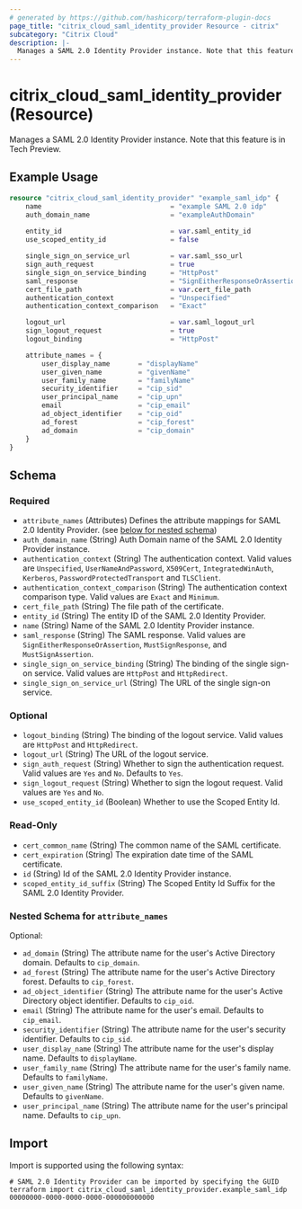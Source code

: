 ```yaml
---
# generated by https://github.com/hashicorp/terraform-plugin-docs
page_title: "citrix_cloud_saml_identity_provider Resource - citrix"
subcategory: "Citrix Cloud"
description: |-
  Manages a SAML 2.0 Identity Provider instance. Note that this feature is in Tech Preview.
---
```


# citrix_cloud_saml_identity_provider (Resource)

Manages a SAML 2.0 Identity Provider instance. Note that this feature is in Tech Preview.

## Example Usage

```terraform
resource "citrix_cloud_saml_identity_provider" "example_saml_idp" {
    name                                = "example SAML 2.0 idp"
    auth_domain_name                    = "exampleAuthDomain"
    
    entity_id                           = var.saml_entity_id
    use_scoped_entity_id                = false

    single_sign_on_service_url          = var.saml_sso_url
    sign_auth_request                   = true
    single_sign_on_service_binding      = "HttpPost"
    saml_response                       = "SignEitherResponseOrAssertion"
    cert_file_path                      = var.cert_file_path
    authentication_context              = "Unspecified"
    authentication_context_comparison   = "Exact"

    logout_url                          = var.saml_logout_url
    sign_logout_request                 = true
    logout_binding                      = "HttpPost"

    attribute_names = {
        user_display_name       = "displayName"
        user_given_name         = "givenName"
        user_family_name        = "familyName"
        security_identifier     = "cip_sid"
        user_principal_name     = "cip_upn"
        email                   = "cip_email"
        ad_object_identifier    = "cip_oid"
        ad_forest               = "cip_forest"
        ad_domain               = "cip_domain"
    }
}
```

<!-- schema generated by tfplugindocs -->
## Schema

### Required

- `attribute_names` (Attributes) Defines the attribute mappings for SAML 2.0 Identity Provider. (see [below for nested schema](#nestedatt--attribute_names))
- `auth_domain_name` (String) Auth Domain name of the SAML 2.0 Identity Provider instance.
- `authentication_context` (String) The authentication context. Valid values are `Unspecified`, `UserNameAndPassword`, `X509Cert`, `IntegratedWinAuth`, `Kerberos`, `PasswordProtectedTransport` and `TLSClient`.
- `authentication_context_comparison` (String) The authentication context comparison type. Valid values are `Exact` and `Minimum`.
- `cert_file_path` (String) The file path of the certificate.
- `entity_id` (String) The entity ID of the SAML 2.0 Identity Provider.
- `name` (String) Name of the SAML 2.0 Identity Provider instance.
- `saml_response` (String) The SAML response. Valid values are `SignEitherResponseOrAssertion`, `MustSignResponse`, and `MustSignAssertion`.
- `single_sign_on_service_binding` (String) The binding of the single sign-on service. Valid values are `HttpPost` and `HttpRedirect`.
- `single_sign_on_service_url` (String) The URL of the single sign-on service.

### Optional

- `logout_binding` (String) The binding of the logout service. Valid values are `HttpPost` and `HttpRedirect`.
- `logout_url` (String) The URL of the logout service.
- `sign_auth_request` (String) Whether to sign the authentication request. Valid values are `Yes` and `No`. Defaults to `Yes`.
- `sign_logout_request` (String) Whether to sign the logout request. Valid values are `Yes` and `No`.
- `use_scoped_entity_id` (Boolean) Whether to use the Scoped Entity Id.

### Read-Only

- `cert_common_name` (String) The common name of the SAML certificate.
- `cert_expiration` (String) The expiration date time of the SAML certificate.
- `id` (String) Id of the SAML 2.0 Identity Provider instance.
- `scoped_entity_id_suffix` (String) The Scoped Entity Id Suffix for the SAML 2.0 Identity Provider.

<a id="nestedatt--attribute_names"></a>
### Nested Schema for `attribute_names`

Optional:

- `ad_domain` (String) The attribute name for the user's Active Directory domain. Defaults to `cip_domain`.
- `ad_forest` (String) The attribute name for the user's Active Directory forest. Defaults to `cip_forest`.
- `ad_object_identifier` (String) The attribute name for the user's Active Directory object identifier. Defaults to `cip_oid`.
- `email` (String) The attribute name for the user's email. Defaults to `cip_email`.
- `security_identifier` (String) The attribute name for the user's security identifier. Defaults to `cip_sid`.
- `user_display_name` (String) The attribute name for the user's display name. Defaults to `displayName`.
- `user_family_name` (String) The attribute name for the user's family name. Defaults to `familyName`.
- `user_given_name` (String) The attribute name for the user's given name. Defaults to `givenName`.
- `user_principal_name` (String) The attribute name for the user's principal name. Defaults to `cip_upn`.

## Import

Import is supported using the following syntax:

```shell
# SAML 2.0 Identity Provider can be imported by specifying the GUID
terraform import citrix_cloud_saml_identity_provider.example_saml_idp 00000000-0000-0000-0000-000000000000
```